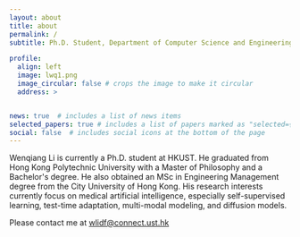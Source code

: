 ```yaml
---
layout: about
title: about
permalink: /
subtitle: Ph.D. Student, Department of Computer Science and Engineering, <a href='https://hkustsmartlab.netlify.app/'>The Hong Kong University of Science and Technology (HKUST)</a>. 

profile:
  align: left
  image: lwq1.png
  image_circular: false # crops the image to make it circular
  address: >


news: true  # includes a list of news items
selected_papers: true # includes a list of papers marked as "selected={true}"
social: false  # includes social icons at the bottom of the page
---
```

Wenqiang Li is currently a Ph.D. student at HKUST. He graduated from Hong Kong Polytechnic University with a Master of Philosophy and a Bachelor's degree. He also obtained an MSc in Engineering Management degree from the City University of Hong Kong. His research interests currently focus on medical artificial intelligence, especially self-supervised learning, test-time adaptation, multi-modal modeling, and diffusion models.

Please contact me at wlidf@connect.ust.hk


